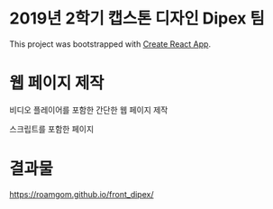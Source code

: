 # 2019년 2학기 캡스톤 디자인 Dipex 팀

This project was bootstrapped with [Create React App](https://github.com/facebook/create-react-app).

# 웹 페이지 제작

비디오 플레이어를 포함한 간단한 웹 페이지 제작

스크립트를 포함한 페이지

# 결과물
https://roamgom.github.io/front_dipex/
